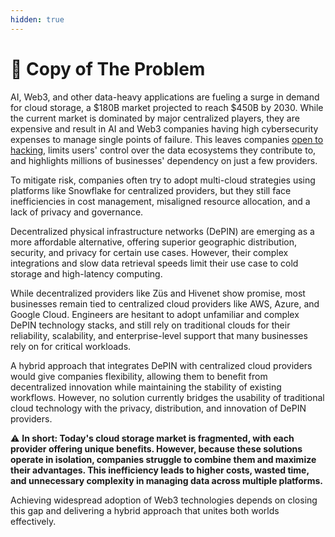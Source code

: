 ```yaml
---
hidden: true
---
```


# 🚫 Copy of The Problem

AI, Web3, and other data-heavy applications are fueling a surge in demand for cloud storage, a $180B market projected to reach $450B by 2030. While the current market is dominated by major centralized players, they are expensive and result in AI and Web3 companies having high cybersecurity expenses to manage single points of failure. This leaves companies [open to hacking](https://protos.com/users-of-hacked-mixin-network-question-projects-decentralized-nature/), limits users' control over the data ecosystems they contribute to, and highlights millions of businesses' dependency on just a few providers.

To mitigate risk, companies often try to adopt multi-cloud strategies using platforms like Snowflake for centralized providers, but they still face inefficiencies in cost management, misaligned resource allocation, and a lack of privacy and governance.&#x20;

Decentralized physical infrastructure networks (DePIN) are emerging as a more affordable alternative, offering superior geographic distribution, security, and privacy for certain use cases. However, their complex integrations and slow data retrieval speeds limit their use case to cold storage and high-latency computing.

While decentralized providers like Züs and Hivenet show promise, most businesses remain tied to centralized cloud providers like AWS, Azure, and Google Cloud. Engineers are hesitant to adopt unfamiliar and complex DePIN technology stacks, and still rely on traditional clouds for their reliability, scalability, and enterprise-level support that many businesses rely on for critical workloads.

A hybrid approach that integrates DePIN with centralized cloud providers would give companies flexibility, allowing them to benefit from decentralized innovation while maintaining the stability of existing workflows. However, no solution currently bridges the usability of traditional cloud technology with the privacy, distribution, and innovation of DePIN providers.

:warning: **In short: Today's cloud storage market is fragmented, with each provider offering unique benefits. However, because these solutions operate in isolation, companies struggle to combine them and maximize their advantages. This inefficiency leads to higher costs, wasted time, and unnecessary complexity in managing data across multiple platforms.**

Achieving widespread adoption of Web3 technologies depends on closing this gap and delivering a hybrid approach that unites both worlds effectively.
